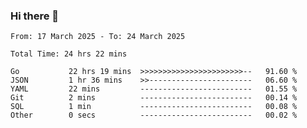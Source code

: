 ### Hi there 👋

<!--
**zhumeme/zhumeme** is a ✨ _special_ ✨ repository because its `README.md` (this file) appears on your GitHub profile.

Here are some ideas to get you started:

- 🔭 I’m currently working on ...
- 🌱 I’m currently learning ...
- 👯 I’m looking to collaborate on ...
- 🤔 I’m looking for help with ...
- 💬 Ask me about ...
- 📫 How to reach me: ...
- 😄 Pronouns: ...
- ⚡ Fun fact: ...
-->

<!--START_SECTION:waka-->

```all_time
From: 17 March 2025 - To: 24 March 2025

Total Time: 24 hrs 22 mins

Go           22 hrs 19 mins  >>>>>>>>>>>>>>>>>>>>>>>--   91.60 %
JSON         1 hr 36 mins    >>-----------------------   06.60 %
YAML         22 mins         -------------------------   01.55 %
Git          2 mins          -------------------------   00.14 %
SQL          1 min           -------------------------   00.08 %
Other        0 secs          -------------------------   00.02 %
```

<!--END_SECTION:waka-->
